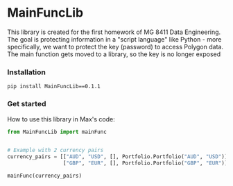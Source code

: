 # MainFuncLib
This library is created for the first homework of MG 8411 Data Engineering. The goal is protecting information in a "script language" like Python - more specifically, we want to protect the key (password) to access Polygon data. The main function gets moved to a library, so the key is no longer exposed

### Installation
```
pip install MainFuncLib==0.1.1
```

### Get started
How to use this library in Max's code:

```Python
from MainFuncLib import mainFunc


# Example with 2 currency pairs
currency_pairs = [["AUD", "USD", [], Portfolio.Portfolio("AUD", "USD")],
                  ["GBP", "EUR", [], Portfolio.Portfolio("GBP", "EUR")]]

mainFunc(currency_pairs)
```
